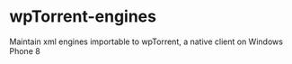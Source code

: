 wpTorrent-engines
=================

Maintain xml engines importable to wpTorrent, a native client on Windows Phone 8
